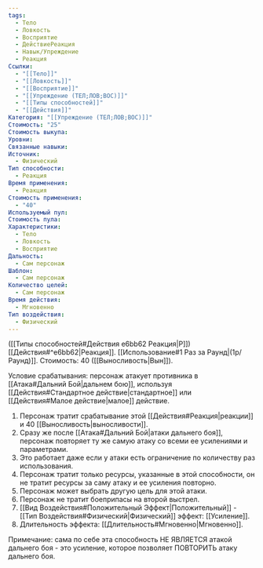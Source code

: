 ```yaml
---
tags:
  - Тело
  - Ловкость
  - Восприятие
  - ДействиеРеакция
  - Навык/Упреждение
  - Реакция
Ссылки:
  - "[[Тело]]"
  - "[[Ловкость]]"
  - "[[Восприятие]]"
  - "[[Упреждение (ТЕЛ;ЛОВ;ВОС)]]"
  - "[[Типы способностей]]"
  - "[[Действия]]"
Категория: "[[Упреждение (ТЕЛ;ЛОВ;ВОС)]]"
Стоимость: "25"
Стоимость выкупа:
Уровни:
Связанные навыки:
Источник:
  - Физический
Тип способности:
  - Реакция
Время применения:
  - Реакция
Стоимость применения:
  - "40"
Используемый пул:
Стоимость пула:
Характеристики:
  - Тело
  - Ловкость
  - Восприятие
Дальность:
  - Сам персонаж
Шаблон:
  - Сам персонаж
Количество целей:
  - Сам персонаж
Время действия:
  - Мгновенно
Тип воздействия:
  - Физический
---
```

([[Типы способностей#Действия e6bb62 Реакция|Р]]) [[Действия#^e6bb62|Реакция]]. [[Использование#1 Раз за Раунд|(1р/Раунд)]]. Стоимость: 40 ([[Выносливость|Вын]]). 

Условие срабатывания: персонаж атакует противника в [[Атака#Дальний Бой|дальнем бою]], используя [[Действия#Стандартное действие|стандартное]] или [[Действия#Малое действие|малое]] действие. 

1. Персонаж тратит срабатывание этой [[Действия#Реакция|реакции]] и 40 [[Выносливость|выносливости]]. 
2. Сразу же после [[Атака#Дальний Бой|атаки дальнего боя]], персонаж повторяет ту же самую атаку со всеми ее усилениями и параметрами. 
3. Это работает даже если у атаки есть ограничение по количеству раз использования.
4. Персонаж тратит только ресурсы, указанные в этой способности, он не тратит ресурсы за саму атаку и ее усиления повторно.
5. Персонаж может выбрать другую цель для этой атаки.
6. Персонаж не тратит боеприпасы на второй выстрел.
7. [[Вид Воздействия#Положительный Эффект|Положительный]] - [[Тип Воздействия#Физический|Физический]] эффект: [[Усиление]]. 
8. Длительность эффекта: [[Длительность#Мгновенно|Мгновенно]]. 

Примечание: сама по себе эта способность НЕ ЯВЛЯЕТСЯ атакой дальнего боя - это усиление, которое позволяет ПОВТОРИТЬ атаку дальнего боя. 